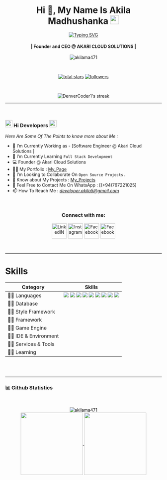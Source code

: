 <!-- First Main Heading -->
<h1 align="center"> Hi 👋, My Name Is Akila Madhushanka <img src="https://fonts.gstatic.com/s/e/notoemoji/latest/1f60e/512.gif" width="28"/> </h1>

<!-- Typing SVG -->
<p align="center">
  <a href="https://git.io/typing-svg"><img src="https://readme-typing-svg.herokuapp.com?font=Fira+Code&pause=100&center=true&width=435&lines=Software+engineer;Network+engineer;Computer+programmer;Web+administrator;Game+Developer" alt="Typing SVG" /></a>
</p>

<!-- Brief Text About Myself -->
<h4 align="center">| Founder and CEO @ AKARI CLOUD SOLUTIONS |</h4>
<p align="center"> <img src="https://komarev.com/ghpvc/?username=akilama471&label=Profile%20views&color=0e75b6&style=flat" alt="akilama471" /> </p>

</br>

<p align="center">
 <a href="https://github.com/akilama471?tab=repositories&sort=stargazers"><img alt="total stars" title="Total stars on GitHub" src="https://custom-icon-badges.demolab.com/github/stars/akilama471?color=55960c&style=for-the-badge&labelColor=488207&logo=star"/></a>
 <a href="https://github.com/akilama471?tab=followers"><img alt="followers" title="Follow me on Github" src="https://custom-icon-badges.demolab.com/github/followers/akilama471?color=236ad3&labelColor=1155ba&style=for-the-badge&logo=person-add&label=Follow&logoColor=white"/></a>
</p>

</br>

<!-- Github Streaks Stats -->

<p align="center">
  <img title="Streak Stats 🔥" alt="DenverCoder1's streak" src="https://github-readme-streak-stats.herokuapp.com?user=akilama471&theme=dracula"/>
</p>

***

<br />


<!-- Main Content Of The Page -->
### <img src="https://media.giphy.com/media/Veq8KumKpSCcfZ71P1/giphy.gif" alt="Coder GIF" width="23" height="23"> Hi Developers <img src="https://media.giphy.com/media/Veq8KumKpSCcfZ71P1/giphy.gif" alt="Coder GIF" width="23" height="23">

*Here Are Some Of The Points to know more about Me :*

- 🔭 I’m Currently Working as - [Software Engineer @ Akari Cloud Solutions ]<br>
- 🌱 I’m Currently Learning `Full Stack Development` <br>
- 💻 Founder @ Akari Cloud Solutions
- 👨‍💻 My Portfolio : [My_Page](https://akilama471.github.io/)
- 👯 I’m Looking to Collaborate On `Open Source Projects.` <br>
- 📄 Know about My Projects : [My_Projects](https://github.com/akilama471?tab=repositories)
- 📧 Feel Free to Contact Me On WhatsApp : [(+94)767221025] <br>
- 📫 How To Reach Me : *<developer.akila5@gmail.com>* <br>
</br>

<h3 align="center">Connect with me:</h3>

<p align="center">
  <a href="https://www.linkedin.com/in/akilamadusanka1/" title="LinkedIN"><img alt="LinkedIN" height="48px" src="https://img.icons8.com/color/48/linkedin.png" /></a>
  <a href="https://www.instagram.com/a.madu.20/" target="blank" title="Instagram"><img alt="Instagram" height="48px" src="https://img.icons8.com/color/48/instagram-new--v1.png" /></a>
  <a href="https://www.facebook.com/akila.ma471/" title="Facebook"><img alt="Facebook" height="48px" src="https://img.icons8.com/color/48/facebook-new.png" /></a>
  <a href="https://discordapp.com/users/775019743651823646" title="Facebook"><img alt="Facebook" height="48px" src="https://img.icons8.com/color/48/discord-logo.png" /></a>
</p>

</br>

***

# Skills

| Category        | Skills        |
|-----------------|---------------|
| 👨‍💻 Languages | <img src="https://img.shields.io/badge/JavaScript-323330?style=for-the-badge&logo=javascript&logoColor=F7DF1E"/> <img src="https://img.shields.io/badge/Python-323330?style=for-the-badge&logo=javascript&logoColor=F7DF1E"/> <img src="https://img.shields.io/badge/Java-323330?style=for-the-badge&logo=javascript&logoColor=F7DF1E"/> <img src="https://img.shields.io/badge/PHP-323330?style=for-the-badge&logo=javascript&logoColor=F7DF1E"/> <img src="https://img.shields.io/badge/Csharp-323330?style=for-the-badge&logo=javascript&logoColor=F7DF1E"/> <img src="https://img.shields.io/badge/Ruby-323330?style=for-the-badge&logo=javascript&logoColor=F7DF1E"/> <img src="https://img.shields.io/badge/Dart-323330?style=for-the-badge&logo=javascript&logoColor=F7DF1E"/> <img src="https://img.shields.io/badge/C++-323330?style=for-the-badge&logo=javascript&logoColor=F7DF1E"/> <img src="https://img.shields.io/badge/Pascal-323330?style=for-the-badge&logo=javascript&logoColor=F7DF1E"/>|
| 👨‍💻 Database | |
| 👨‍💻 Style Framework | |
| 👨‍💻 Framework | |
| 👨‍💻 Game Engine | |
| 👨‍💻 IDE & Environment | |
| 👨‍💻 Services & Tools | |
| 👨‍💻 Learning | |

</br>
</br>

***
<!-- Updated Github Stats -->
### 📊 Github Statistics

<br/> 

<p align="center">

<img src="https://github-profile-trophy.vercel.app/?username=akilama471" alt="akilama471"/>

<br/>

<a href="https://github.com/akilama471">
  <img height=200 align="center" src="https://github-readme-stats.vercel.app/api?username=akilama471&show_icons=true&theme=dracula" />
</a>
<a href="https://github.com/akilama471">
  <img height=200 align="center" src="https://github-readme-stats.vercel.app/api/top-langs?username=akilama471&layout=compact&theme=dracula&langs_count=8&card_width=320" />
</a>

</p>